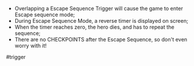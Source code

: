 - Overlapping a Escape Sequence Trigger will cause the game to enter Escape sequence mode;
- During Escape Sequence Mode, a reverse timer is displayed on screen;
- When the timer reaches zero, the hero dies, and has to repeat the sequence;
- There are no CHECKPOINTS after the Escape Sequence, so don't even worry with it!

#trigger